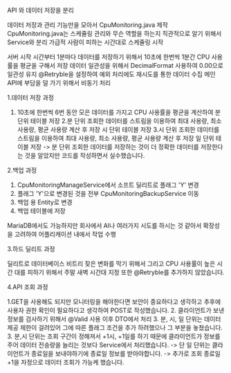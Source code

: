 API 와 데이터 저장을 분리

데이터 저장과 관리 기능만을 모아서 CpuMonitoring.java 제작
CpuMonitoring.java는 스케쥴링 관리와 무슨 역할을 하는지 직관적으로 알기 위해서 Service와 분리
가급적 사람이 피하는 시간대로 스케쥴링 시작

서버 시작 시간부터 1분마다 데이터를 저장하기 위해서
10초에 한번씩 1분간 CPU 사용률을 평균을 구해서 저장
데이터 일관성을 위해서 DecimalFormat 사용하여 0.00으로 일관성 유지
@Retryble을 설정하여 예외 처리에도 재시도를 통한 데이터 수집
메인 API에 부담을 덜 가기 위해서 비동기 처리

1.데이터 저장 과정

1. 10초에 한번씩 6번 동안 모은 데이터를 가지고 CPU 사용률을 평균을 계산하여 분 단위 테이블 저장
2.분 단위 조회한 데이터를 스트림을 이용하여 최대 사용량, 최소 사용량, 평균 사용량 계산 후 저장 시 단위 테이블 저장
3.시 단위 조회한 데이터를 스트림을 이용하여 최대 사용량, 최소 사용량, 평균 사용량 계산 후 저장 일 단위 테이블 저장
-> 분 단위 조회한 데이터를 저장하는 것이 더 정확한 데이터를 저장한다는 것을 알았지만 코드를 작성하면서 실수했습니다. 

2.백업 과정

1. CpuMonitoringManageService에서 소프트 딜리트로 플래그 'Y' 변경
2. 플래그 'Y'으로 변경된 것을 전부 CpuMonitoringBackupService 이동
3. 백업 용 Entity로 변경
4. 백업 테이블에 저장

MariaDB에서도 가능하지만 회사에서 AI나 여러가지 시도를 하시는 것 같아서 확장성을 고려하여 
어플리캐이션 내에서 작업 수행

3.하드 딜리트 과정

딜리트로 데이터베이스 비트리 잦은 변화를 막기 위해서
그리고 CPU 사용률이 높은 시간 대를 피하기 위해서 주말 새벽 시간대 지정
또한 @Retryble를 추가하지 않았습니다.

4.API 조회 과정

1.GET을 사용해도 되지만 모니터링을 해야한다면 보안이 중요하다고 생각하고 추후에 사용자 권한 확인이 필요하다고 생각하여 POST로 작성했습니다.
2. 클라이언트가 보낸 정보를 검사하기 위해서 @Valid 사용 이후 DTO에서 처리
3. 분, 시, 일 단위는 데이터 제공 제한이 걸려있어 그에 따른 플래그 조건을 추가 하려했으나 그 부분을 놓쳤습니다.
3. 분,시 단위는 조회 구간이 정해져서  +1시, +1일를 하기 때문에 클라이언트가 정보를 주어 데이터 전송량을 늘리는 것보다 Service에서 처리했습니다.
-> 단 일 단위는 클라이언트가 종료일을 보내야하기에 종료일 정보를 받아야합니다.
-> 추가로 조회 종료일 +1을 자정으로 데이터 조회가 가능케 했습니다.

